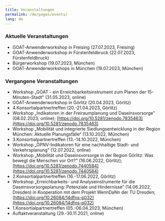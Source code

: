 ```yaml
---
title: Veranstaltungen
permalink: /de/pages/events/
lang: de
---
```

### Aktuelle Veranstaltungen 


- GOAT-Anwenderworkshop in Freising (27.07.2023, Freising)
- GOAT-Anwenderworkshop in Fürstenfeldbruck (22.07.2023, Fürstenfeldbruck)
- Bürgerworkshop (19.07.2023, München)
- GOAT-Anwenderworkshops in München (19.07.2023, München)

### Vergangene Veranstaltungen 

- Workshop „GOAT - ein Erreichbarkeitsinstrument zum Planen der 15-Minuten-Stadt" (31.05.2023, online)
- GOAT-Anwenderworkshop in Görlitz (20.04.2023, Görlitz) 
- 4.Konsortialpartnertreffen (20.-21.04.2023, Görlitz) 
- Workshop „Indikatoren in der Freiraumplanung und Daseinsvorsorge” (08.02.2023, online); [https://doi.org/10.5281/zenodo.7835463](https://doi.org/10.5281/zenodo.7835463) 
- Workshop „Mobilität und integrierte Siedlungsentwicklung in der Region München: Aktuelle Planungsfälle“ (13.10.2022, München) 
- 3.Konsortialpartnertreffen (13.-14.10.2022, München) 
- Workshop „ÖPNV-Indikatoren für eine nachhaltige Stadt- und Verkehrsplanung” (12.07.2022, online) 
- Workshop „Mobilität und Daseinsvorsorge in der Region Görlitz: Was bewegt die Menschen vor Ort?" (16.06.2022, Görlitz); [https://doi.org/10.5281/zenodo.7440584](https://doi.org/10.5281/zenodo.7440584) 
- 2.Konsortialpartnertreffen (16.-17.06.2022, Görlitz) 
- Workshop „Erreichbarkeits- und Analyseinstrumente für die Daseinsvorsorgeplanung: Potenziale und Hindernisse” (14.06.2022, Dresden) in Kooperation mit dem Projekt WennDaNn der TU Dresden; [https://doi.org/10.26084/14dfns-p032](https://doi.org/10.26084/14dfns-p032)
- 1.Konsortialpartnertreffen (05.-06.04.2023, München) 
- Auftaktveranstaltung (29.-30.11.2021, online) 


